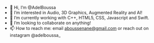 - 👋 Hi, I’m @AdelBoussa
- 👀 I’m interested in Audio, 3D Graphics, Augmented Reality and AI!
- 🌱 I’m currently working with C++, HTML5, CSS, Javascript and Swift.
- 💞️ I’m looking to collaborate on anything!
- 📫 How to reach me: email aboussenane@gmail.com or reach out on instagram @adelboussa_

<!---
AdelBoussa/AdelBoussa is a ✨ special ✨ repository because its `README.md` (this file) appears on your GitHub profile.
You can click the Preview link to take a look at your changes.
--->
